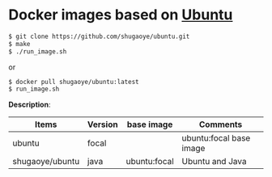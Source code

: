 # Docker images based on [Ubuntu][1]

```bash
$ git clone https://github.com/shugaoye/ubuntu.git
$ make
$ ./run_image.sh
```
or

```bash
$ docker pull shugaoye/ubuntu:latest
$ run_image.sh
```

**Description**:

| Items           | Version  |  base image  | Comments                |
|-----------------|----------|--------------|-------------------------|
| ubuntu          | focal    |              | ubuntu:focal base image |
| shugaoye/ubuntu | java     | ubuntu:focal | Ubuntu and Java         |


[1]: https://hub.docker.com/_/ubuntu